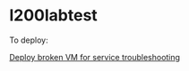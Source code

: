 # l200labtest

To deploy:

[Deploy broken VM for service troubleshooting](https://portal.azure.com/#create/Microsoft.Template/uri/https%3a%2f%2fraw.githubusercontent.com%2fadelgadohell%2fl200labtest%2fmain%2fservice_troubleshooting_01.json)
